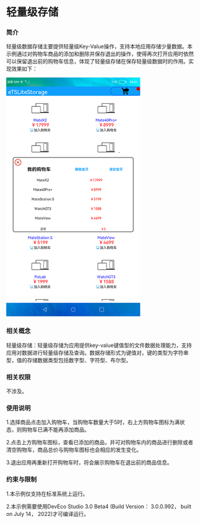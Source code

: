 #  轻量级存储

### 简介

轻量级数据存储主要提供轻量级Key-Value操作，支持本地应用存储少量数据。本示例通过对购物车商品的添加和删除并保存退出的操作，使得再次打开应用时依然可以保留退出前的购物车信息，体现了轻量级存储在保存轻量级数据时的作用。实现效果如下：

![shopcat](screenshot/device/shopcat.png)

### 相关概念

轻量级存储：轻量级存储为应用提供key-value键值型的文件数据处理能力，支持应用对数据进行轻量级存储及查询。数据存储形式为键值对，键的类型为字符串型，值的存储数据类型包括数字型、字符型、布尔型。

### 相关权限

不涉及。

### 使用说明

1.选择商品点击加入购物车，当购物车数量大于5时，右上方购物车图标为满状态，则购物车已满不能再添加商品。

2.点击上方购物车图标，查看已添加的商品，并可对购物车内的商品进行删除或者清空购物车，商品总价与购物车图标也会相应的发生变化。

3.退出应用再重新打开购物车时，将会展示购物车在退出前的商品信息。

### 约束与限制

1.本示例仅支持在标准系统上运行。

2.本示例需要使用DevEco Studio 3.0 Beta4 (Build Version： 3.0.0.992， built on July 14， 2022)才可编译运行。
